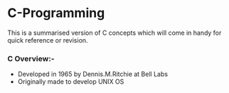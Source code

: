 # C-Programming
This is a summarised version of C concepts which will come in handy for quick reference or revision. 
<br>
### C Overview:- 
* Developed in 1965 by Dennis.M.Ritchie at Bell Labs
* Originally made to develop UNIX OS

